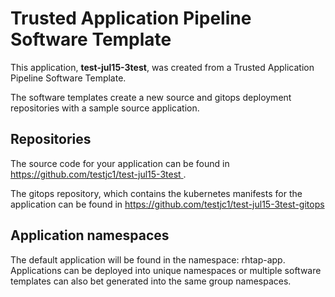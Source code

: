 # Trusted Application Pipeline Software Template

This application, **test-jul15-3test**, was created from a Trusted Application Pipeline Software Template.

The software templates create a new source and gitops deployment repositories with a sample source application. 

## Repositories

The source code for your application can be found in [https://github.com/testjc1/test-jul15-3test ](https://github.com/testjc1/test-jul15-3test ).
 
The gitops repository, which contains the kubernetes manifests for the application can be found in 
[https://github.com/testjc1/test-jul15-3test-gitops ](https://github.com/testjc1/test-jul15-3test-gitops ) 

## Application namespaces 

The default application will be found in the namespace: rhtap-app. Applications can be deployed into unique namespaces or multiple software templates can also bet generated into the same group namespaces.  